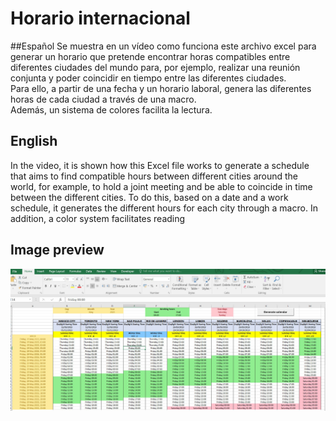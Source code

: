 # Horario internacional
##Español
Se muestra en un vídeo como funciona este archivo excel para generar un horario que pretende encontrar horas compatibles entre diferentes ciudades del mundo para, por ejemplo, realizar una reunión conjunta y poder coincidir en tiempo entre las diferentes ciudades.  
Para ello, a partir de una fecha y un horario laboral, genera las diferentes horas de cada ciudad a través de una macro.  
Además, un sistema de colores facilita la lectura.

## English
In the video, it is shown how this Excel file works to generate a schedule that aims to find compatible hours between different cities around the world, for example, to hold a joint meeting and be able to coincide in time between the different cities. To do this, based on a date and a work schedule, it generates the different hours for each city through a macro. In addition, a color system facilitates reading

## Image preview
![Preview del horario](https://raw.githubusercontent.com/isromar/Excel/main/Horario%20internacional/preview.jpg)


